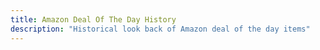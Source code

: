 ```yaml
---
title: Amazon Deal Of The Day History
description: "Historical look back of Amazon deal of the day items"
---
```

